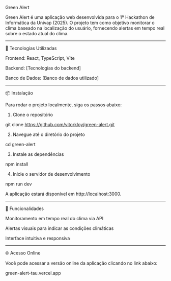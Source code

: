 Green Alert

Green Alert é uma aplicação web desenvolvida para o 1º Hackathon de Informática da Univap (2025). O projeto tem como objetivo monitorar o clima baseado na localização do usuário, fornecendo alertas em tempo real sobre o estado atual do clima.


---

🚀 Tecnologias Utilizadas

Frontend: React, TypeScript, Vite

Backend: [Tecnologias do backend]

Banco de Dados: [Banco de dados utilizado]



---

📦 Instalação

Para rodar o projeto localmente, siga os passos abaixo:

1. Clone o repositório

git clone https://github.com/vitorkloy/green-alert.git

2. Navegue até o diretório do projeto

cd green-alert

3. Instale as dependências

npm install

4. Inicie o servidor de desenvolvimento

npm run dev

A aplicação estará disponível em http://localhost:3000.


---

🔧 Funcionalidades

Monitoramento em tempo real do clima via API

Alertas visuais para indicar as condições climáticas

Interface intuitiva e responsiva



---

🌐 Acesso Online

Você pode acessar a versão online da aplicação clicando no link abaixo:

green-alert-tau.vercel.app

